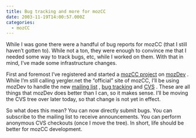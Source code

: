 ```yaml
---
title: Bug tracking and more for mozCC
date: 2003-11-19T14:00:57.000Z
categories:
  - mozCC
---
```

While I was gone there were a handful of bug reports for mozCC (that I still haven’t gotten to). While not a ton, they were enough to convince me that I needed some way to track bugs, etc, while I worked on them. With that in mind, I’ve made some infrastructure changes.

First and foremost I’ve registered and started a [mozCC project][1]  on [mozDev][2] . While I’m still calling yergler.net the “official” site of mozCC, I’ll be using mozDev to handle the new [mailing list][3] , [bug tracking][4]  and [CVS][5] . These are all things that mozDev does better than I can, so it makes sense. I’ll be moving the CVS tree over later today, so that change is not yet in effect.

So what does this mean? You can now directly submit bugs. You can subscribe to the mailing list to receive announcements. You can perform anonymous CVS checkouts (once I move the tree). In short, life should be better for mozCC development.

 [1]: http://mozcc.mozdev.org
 [2]: http://www.mozdev.org
 [3]: http://mozcc.mozdev.org/list.html
 [4]: http://mozcc.mozdev.org/bugs.html
 [5]: http://mozcc.mozdev.org/source.html
